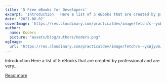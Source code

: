 ```yaml
---
title: '5 Free eBooks for Developers'
excerpt: 'Introduction   Here a list of 5 eBooks that are created by professional and are very...'
date: '2021-08-02'
coverImage: 'https://res.cloudinary.com/practicaldev/image/fetch/s--yxWjyvGJ--/c_imagga_scale,f_auto,fl_progressive,h_420,q_auto,w_1000/https://dev-to-uploads.s3.amazonaws.com/uploads/articles/e721vb970jkxwyth7p58.png'
author:
  name: Koders
  picture: "assets/blog/authors/koders.png"
ogImage:
  url: 'https://res.cloudinary.com/practicaldev/image/fetch/s--yxWjyvGJ--/c_imagga_scale,f_auto,fl_progressive,h_420,q_auto,w_1000/https://dev-to-uploads.s3.amazonaws.com/uploads/articles/e721vb970jkxwyth7p58.png'
---
```


Introduction   Here a list of 5 eBooks that are created by professional and are very...

[Read more](https://dev.to/surajondev/5-free-ebooks-for-developers-79p)

